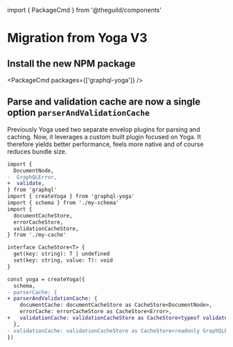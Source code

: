 import { PackageCmd } from '@theguild/components'

# Migration from Yoga V3

## Install the new NPM package

<PackageCmd packages={['graphql-yoga']} />

## Parse and validation cache are now a single option `parserAndValidationCache`

Previously Yoga used two separate envelop plugins for parsing and caching. Now, it leverages a custom built plugin focused on Yoga. It therefore yields better performance, feels more native and of course reduces bundle size.

```diff
import {
  DocumentNode,
-  GraphQLError,
+  validate,
} from 'graphql'
import { createYoga } from 'graphql-yoga'
import { schema } from './my-schema'
import {
  documentCacheStore,
  errorCacheStore,
  validationCacheStore,
} from './my-cache'

interface CacheStore<T> {
  get(key: string): T | undefined
  set(key: string, value: T): void
}

const yoga = createYoga({
  schema,
- parserCache: {
+ parserAndValidationCache: {
    documentCache: documentCacheStore as CacheStore<DocumentNode>,
    errorCache: errorCacheStore as CacheStore<Error>,
+   validationCache: validationCacheStore as CacheStore<typeof validate>,
  },
- validationCache: validationCacheStore as CacheStore<readonly GraphQLError[]>
})
```
